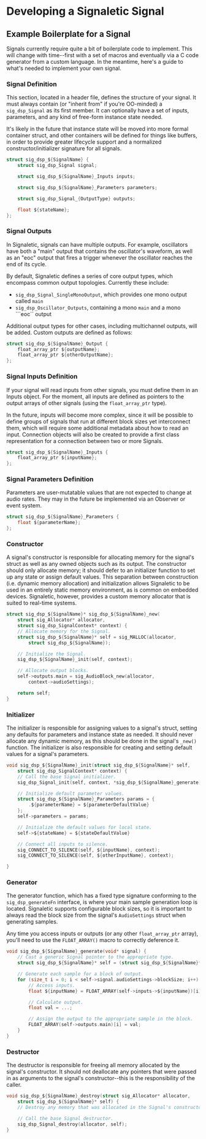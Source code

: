 # Developing a Signaletic Signal

## Example Boilerplate for a Signal

Signals currently require quite a bit of boilerplate code to implement. This will change with time--first with a set of macros and eventually via a C code generator from a custom language. In the meantime, here's a guide to what's needed to implement your own signal.

### Signal Definition

This section, located in a header file, defines the structure of your signal. It must always contain
(or "inherit from" if you're OO-minded) a ```sig_dsp_Signal``` as its first member. It can optionally have a set of inputs, parameters, and any kind of free-form instance state needed.

It's likely in the future that instance state will be moved into more formal container struct, and other containers will be defined for things like buffers, in order to provide greater lifecycle support and a normalized constructor/initializer signature for all signals.

```c
struct sig_dsp_${SignalName} {
    struct sig_dsp_Signal signal;

    struct sig_dsp_${SignalName}_Inputs inputs;

    struct sig_dsp_${SignalName}_Parameters parameters;

    struct sig_dsp_Signal_{OutputType} outputs;

    float ${stateName};
};
```

### Signal Outputs

In Signaletic, signals can have multiple outputs. For example, oscillators have both a "main" output that contains the oscillator's waveform, as well as an "eoc" output that fires a trigger whenever the oscillator reaches the end of its cycle.

By default, Signaletic defines a series of core output types, which encompass common output topologies. Currently these include:
 * ```sig_dsp_Signal_SingleMonoOutput```, which provides one mono output called ```main```
 * ```sig_dsp_Oscillator_Outputs```, containing a mono ```main``` and a mono ```eoc`` output

Additional output types for other cases, including multichannel outputs, will be added. Custom outputs are defined as follows:

```c
struct sig_dsp_${SignalName}_Output {
    float_array_ptr ${outputName};
    float_array_ptr ${otherOutputName};
};
```

### Signal Inputs Definition

If your signal will read inputs from other signals, you must define them in an Inputs object. For the moment, all inputs are defined as pointers to the output arrays of other signals (using the ```float_array_ptr``` type).

In the future, inputs will become more complex, since it will be possible to define groups of signals that run at different block sizes yet interconnect them, which will require some additional metadata about how to read an input. Connection objects will also be created to provide a first class representation for a connection between two or more Signals.

```c
struct sig_dsp_${SignalName}_Inputs {
    float_array_ptr ${inputName};
};
```

### Signal Parameters Definition

Parameters are user-mutatable values that are not expected to change at audio rates. They may in the future be implemented via an Observer or event system.

```c
struct sig_dsp_${SignalName}_Parameters {
    float ${parameterName};
};
```

### Constructor

A signal's constructor is responsible for allocating memory for the signal's struct as well as any owned objects such as its output. The constructor should only allocate memory; it should defer to an initializer function to set up any state or assign default values. This separation between construction (i.e. dynamic memory allocation) and initialization allows Signaletic to be used in an entirely static memory environment, as is common on embedded devices. Signaletic, however, provides a custom memory allocator that is suited to real-time systems.

```c
struct sig_dsp_${SignalName}* sig_dsp_${SignalName}_new(
    struct sig_Allocator* allocator,
    struct sig_dsp_SignalContext* context) {
    // Allocate memory for the Signal.
    struct sig_dsp_${SignalName}* self = sig_MALLOC(allocator,
        struct sig_dsp_${SignalName});

    // Initialize the Signal.
    sig_dsp_${SignalName}_init(self, context);

    // Allocate output blocks.
    self->outputs.main = sig_AudioBlock_new(allocator,
        context->audioSettings);

    return self;
}
```

### Initializer

The initializer is responsible for assigning values to a signal's struct, setting any defaults for parameters and instance state as needed. It should never allocate any dynamic memory, as this should be done in the signal's ```_new()``` function. The initializer is also responsible for creating and setting default values for a signal's parameters.

```c
void sig_dsp_${SignalName}_init(struct sig_dsp_${SignalName}* self,
    struct sig_dsp_SignalContext* context) {
    // Call the base Signal initializer.
    sig_dsp_Signal_init(self, context, *sig_dsp_${SignalName}_generate);

    // Initialize default parameter values.
    struct sig_dsp_${SignalName}_Parameters params = {
        .${parameterName} = ${parameterDefaultValue}
    };
    self->parameters = params;

    // Initialize the default values for local state.
    self->${stateName} = ${stateDefaultValue}

    // Connect all inputs to silence.
    sig_CONNECT_TO_SILENCE(self, ${inputName}, context);
    sig_CONNECT_TO_SILENCE(self, ${otherInputName}, context);

}
```

### Generator

The generator function, which has a fixed type signature conforming to the ```sig_dsp_generateFn``` interface, is where your main sample generation loop is located. Signaletic supports configurable block sizes, so it is important to always read the block size from the signal's ```AudioSettings``` struct when generating samples.

Any time you access inputs or outputs (or any other ```float_array_ptr``` array), you'll need to use the ```FLOAT_ARRAY()``` macro to correctly deference it.

````c
void sig_dsp_${SignalName}_generate(void* signal) {
    // Cast a generic Signal pointer to the appropriate type.
    struct sig_dsp_${SignalName}* self = (struct sig_dsp_${SignalName}*) signal;

    // Generate each sample for a block of output.
    for (size_t i = 0; i < self->signal.audioSettings->blockSize; i++) {
        // Access inputs.
        float ${inputName} = FLOAT_ARRAY(self->inputs->${inputName})[i];

        // Calculate output.
        float val = ...;

        // Assign the output to the appropriate sample in the block.
        FLOAT_ARRAY(self->outputs.main)[i] = val;
    }
}
````

### Destructor

The destructor is responsible for freeing all memory allocated by the signal's constructor. It should not deallocate any pointers that were passed in as arguments to the signal's constructor--this is the responsibility of the caller.

````c
void sig_dsp_${SignalName}_destroy(struct sig_Allocator* allocator,
    struct sig_dsp_${SignalName}* self) {
    // Destroy any memory that was allocated in the Signal's constructor.

    // Call the base Signal destructor.
    sig_dsp_Signal_destroy(allocator, self);
}
````
